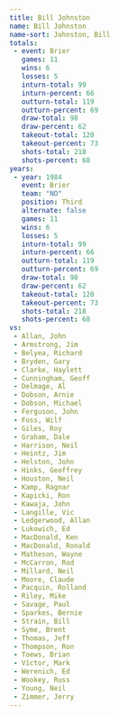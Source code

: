 ```yaml
---
title: Bill Johnston
name: Bill Johnston
name-sort: Johnston, Bill
totals:
 - event: Brier
   games: 11
   wins: 6
   losses: 5
   inturn-total: 99
   inturn-percent: 66
   outturn-total: 119
   outturn-percent: 69
   draw-total: 98
   draw-percent: 62
   takeout-total: 120
   takeout-percent: 73
   shots-total: 218
   shots-percent: 68
years:
 - year: 1984
   event: Brier
   team: "NO"
   position: Third
   alternate: false
   games: 11
   wins: 6
   losses: 5
   inturn-total: 99
   inturn-percent: 66
   outturn-total: 119
   outturn-percent: 69
   draw-total: 98
   draw-percent: 62
   takeout-total: 120
   takeout-percent: 73
   shots-total: 218
   shots-percent: 68
vs:
 - Allan, John
 - Armstrong, Jim
 - Belyea, Richard
 - Bryden, Gary
 - Clarke, Haylett
 - Cunningham, Geoff
 - Delmage, Al
 - Dobson, Arnie
 - Dobson, Michael
 - Ferguson, John
 - Foss, Wilf
 - Giles, Roy
 - Graham, Dale
 - Harrison, Neil
 - Heintz, Jim
 - Helston, John
 - Hinks, Geoffrey
 - Houston, Neil
 - Kamp, Ragnar
 - Kapicki, Ron
 - Kawaja, John
 - Langille, Vic
 - Ledgerwood, Allan
 - Lukowich, Ed
 - MacDonald, Ken
 - MacDonald, Ronald
 - Matheson, Wayne
 - McCarron, Rod
 - Millard, Neil
 - Moore, Claude
 - Pacquin, Rolland
 - Riley, Mike
 - Savage, Paul
 - Sparkes, Bernie
 - Strain, Bill
 - Syme, Brent
 - Thomas, Jeff
 - Thompson, Ron
 - Toews, Brian
 - Victor, Mark
 - Werenich, Ed
 - Wookey, Russ
 - Young, Neil
 - Zimmer, Jerry
---
```

